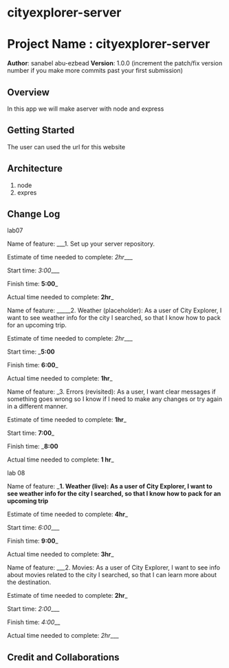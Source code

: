 # cityexplorer-server

# Project Name : cityexplorer-server

**Author**: sanabel abu-ezbead
**Version**: 1.0.0 (increment the patch/fix version number if you make more commits past your first submission)

## Overview
<!-- Provide a high level overview of what this application is and why you are building it, beyond the fact that it's an assignment for this class. (i.e. What's your problem domain?) -->

In this app we will make aserver with node and express

## Getting Started
<!-- What are the steps that a user must take in order to build this app on their own machine and get it running? -->

The user can used the url for this website

## Architecture
<!-- Provide a detailed description of the application design. What technologies (languages, libraries, etc) you're using, and any other relevant design information. -->

1. node 
2. expres


## Change Log
<!-- Use this area to document the iterative changes made to your application as each feature is successfully implemented. Use time stamps. Here's an example:

01-01-2001 4:59pm - Application now has a fully-functional express server, with a GET route for the location resource. -->

lab07

Name of feature: ___1. Set up your server repository.

Estimate of time needed to complete: _2hr____

Start time: _3:00____

Finish time: __5:00___

Actual time needed to complete: __2hr___




Name of feature: _____2. Weather (placeholder): As a user of City Explorer, I want to see weather info for the city I searched, so that I know how to pack for an upcoming trip.

Estimate of time needed to complete: _2hr____

Start time: ___5:00__

Finish time: __6:00___

Actual time needed to complete: __1hr___




Name of feature: _3. Errors (revisited): As a user, I want clear messages if something goes wrong so I know if I need to make any changes or try again in a different manner.

Estimate of time needed to complete: __1hr___

Start time: __7:00___

Finish time: ___8:00__

Actual time needed to complete: __1 hr___


lab 08

Name of feature: ___1. Weather (live): As a user of City Explorer, I want to see weather info for the city I searched, so that I know how to pack for an upcoming trip__

Estimate of time needed to complete: __4hr___

Start time: _6:00____

Finish time: __9:00___

Actual time needed to complete: __3hr___


Name of feature: ___2. Movies: As a user of City Explorer, I want to see info about movies related to the city I searched, so that I can learn more about the destination.

Estimate of time needed to complete: __2hr___

Start time: _2:00____

Finish time: _4:00___

Actual time needed to complete: _2hr____

## Credit and Collaborations
<!-- Give credit (and a link) to other people or resources that helped you build this application. -->





